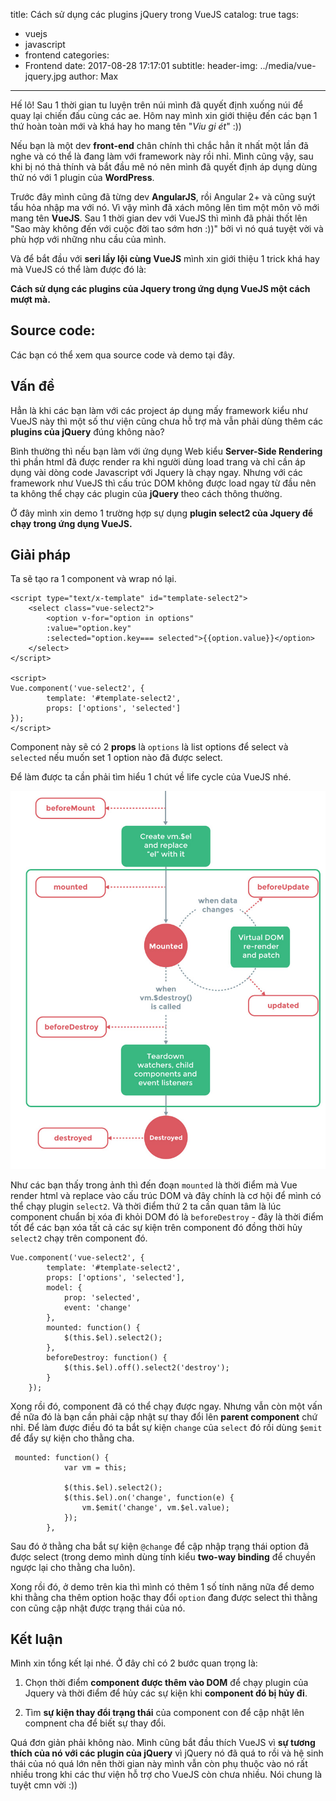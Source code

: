 title: Cách sử dụng các plugins jQuery trong VueJS
catalog: true
tags:
  - vuejs
  - javascript
  - frontend
categories:
  - Frontend
date: 2017-08-28 17:17:01
subtitle:
header-img: ../media/vue-jquery.jpg
author: Max
---
Hế lô! Sau 1 thời gian tu luyện trên núi mình đã quyết định xuống núi để quay lại chiến đấu cùng các ae. Hôm nay mình xin giới thiệu đến các bạn 1 thứ hoàn toàn mới và khá hay ho mang tên "*Viu gi ét*" :))

Nếu bạn là một dev **front-end** chân chính thì chắc hẳn ít nhất một lần đã nghe và có thể là đang làm với framework này rồi nhỉ.
Mình cũng vậy, sau khi bị nó thả thính và bắt đầu mê nó nên mình đã quyết định áp dụng dùng thử nó với 1 plugin của **WordPress**.

Trước đây mình cũng đã từng dev **AngularJS**, rồi Angular 2+ và cũng suýt tẩu hỏa nhập ma với nó. Vì vậy mình đã xách mông lên tìm một môn võ mới mang tên **VueJS**.
Sau 1 thời gian dev với VueJS thì mình đã phải thốt lên "Sao mày không đến với cuộc đời tao sớm hơn :))" bởi vì nó quá tuyệt vời và phù hợp với những nhu cầu của mình.

Và để bắt đầu với **seri lầy lội cùng VueJS** mình xin giới thiệu 1 trick khá hay mà VueJS có thể làm được đó là:

**Cách sử dụng các plugins của Jquery trong ứng dụng VueJS một cách mượt mà.**

## Source code:

Các bạn có thể xem qua source code và demo tại đây.

<script async src="//jsfiddle.net/tutv95/f717xdm7/19/embed/js,html,result/"></script>

## Vấn đề

Hẳn là khi các bạn làm với các project áp dụng mấy framework kiểu như VueJS này thì một số thư viện cũng chưa hỗ trợ mà vẫn phải dùng thêm các **plugins của jQuery** đúng không nào?

Bình thường thì nếu bạn làm với ứng dụng Web kiểu **Server-Side Rendering** thì phần html đã được render ra khi người dùng load trang và chỉ cần áp dụng vài dòng code Javascript với Jquery là chạy ngay. Nhưng với các framework như VueJS thì cấu trúc DOM không được load ngay từ đầu nên ta không thể chạy các plugin của **jQuery** theo cách thông thường.

Ở đây mình xin demo 1 trường hợp sự dụng **plugin select2 của Jquery để chạy trong ứng dụng VueJS.**

## Giải pháp

Ta sẽ tạo ra 1 component và wrap nó lại.
```
<script type="text/x-template" id="template-select2">
    <select class="vue-select2">
        <option v-for="option in options"
        :value="option.key"
        :selected="option.key=== selected">{{option.value}}</option>
    </select>
</script>

<script>
Vue.component('vue-select2', {
        template: '#template-select2',
        props: ['options', 'selected']
});
</script>
```

Component này sẽ có 2 **props** là `options` là list options để select và `selected` nếu muốn set 1 option nào đã được select.

Để làm được ta cần phải tìm hiểu 1 chút về life cycle của VueJS nhé.

![Life cycle VueJS](../media/lifecycle.vue.jpg)

Như các bạn thấy trong ảnh thì đến đoạn `mounted` là thời điểm mà Vue render html và replace vào cấu trúc DOM và đây chính là cơ hội để mình có thể chạy plugin `select2`. Và thời điểm thứ 2 ta cần quan tâm là lúc component chuẩn bị xóa đi khỏi DOM đó là `beforeDestroy` - đây là thời điểm tốt để các bạn xóa tất cả các sự kiện trên component đó đồng thời hủy `select2` chạy trên component đó.

```
Vue.component('vue-select2', {
        template: '#template-select2',
        props: ['options', 'selected'],
        model: {
            prop: 'selected',
            event: 'change'
        },
        mounted: function() {           
            $(this.$el).select2();
        },
        beforeDestroy: function() {
            $(this.$el).off().select2('destroy');
        }
    });
```

Xong rồi đó, component đã có thể chạy được ngay. Nhưng vẫn còn một vấn đề nữa đó là bạn cần phải cập nhật sự thay đổi lên **parent component** chứ nhỉ. Để làm được điều đó ta bắt sự kiện `change` của `select` đó rồi dùng `$emit` để đẩy sự kiện cho thằng cha.

```
 mounted: function() {
        	var vm = this;
           
			$(this.$el).select2();
            $(this.$el).on('change', function(e) {
            	vm.$emit('change', vm.$el.value);
            });
        },
```
Sau đó ở thằng cha bắt sự kiện `@change` để cập nhập trạng thái option đã được select (trong demo mình dùng tính kiểu **two-way binding** để chuyền ngược lại cho thằng cha luôn).

Xong rồi đó, ở demo trên kia thì mình có thêm 1 số tính năng nữa để demo khi thằng cha thêm option hoặc thay đổi `option` đang được select thì thằng con cũng cập nhật được trạng thái của nó.

## Kết luận
Mình xin tổng kết lại nhé. Ở đây chỉ có 2 bước quan trọng là:

1. Chọn thời điểm **component được thêm vào DOM** để chạy plugin của Jquery và thời điểm để hủy các sự kiện khi **component đó bị hủy đi**.

2. Tìm **sự kiện thay đổi trạng thái** của component con để cập nhật lên compnent cha để biết sự thay đổi.

Quá đơn giản phải không nào. Mình cũng bắt đầu thích VueJS vì **sự tương thích của nó với các plugin của jQuery** vì jQuery nó đã quá to rồi và hệ sinh thái của nó quá lớn nên thời gian này mình vẫn còn phụ thuộc vào nó rất nhiều trong khi các thư viện hỗ trợ cho VueJS còn chưa nhiều. Nói chung là tuyệt cmn vời :))

